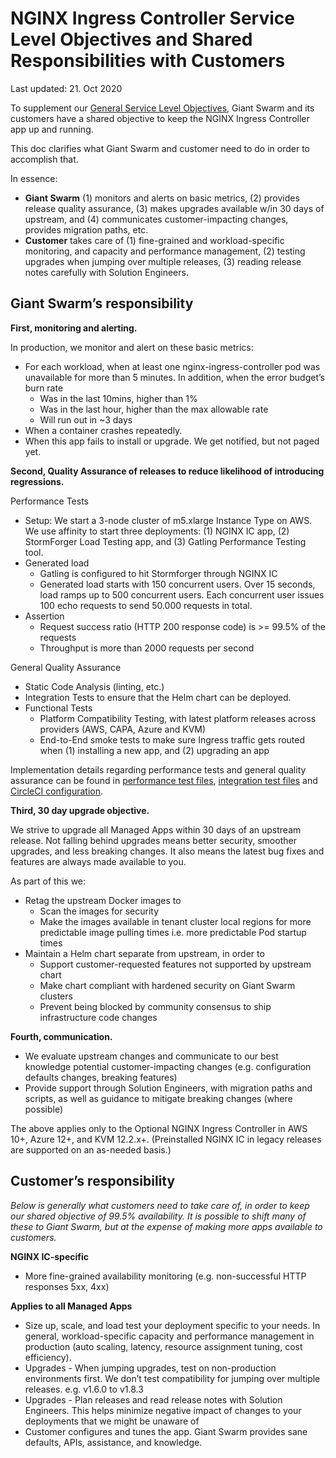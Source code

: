 # NGINX Ingress Controller Service Level Objectives and Shared Responsibilities with Customers

Last updated: 21. Oct 2020

To supplement our [General Service Level Objectives](https://www.giantswarm.io/blog/the-radical-way-giant-swarm-handles-service-level-objectives), Giant Swarm and its customers have a shared objective to keep the NGINX Ingress Controller app up and running.

This doc clarifies what Giant Swarm and customer need to do in order to accomplish that.

In essence:

*   **Giant Swarm** (1) monitors and alerts on basic metrics, (2) provides release quality assurance, (3) makes upgrades available w/in 30 days of upstream, and (4) communicates customer-impacting changes, provides migration paths, etc. 
*   **Customer** takes care of (1) fine-grained and workload-specific monitoring, and capacity and performance management, (2) testing upgrades when jumping over multiple releases, (3) reading release notes carefully with Solution Engineers.

## Giant Swarm’s responsibility

**First, monitoring and alerting.**

In production, we monitor and alert on these basic metrics:
*   For each workload, when at least one nginx-ingress-controller pod was unavailable for more than 5 minutes. In addition, when the error budget’s burn rate
    *   Was in the last 10mins, higher than 1%
    *   Was in the last hour, higher than the max allowable rate
    *   Will run out in ~3 days
*   When a container crashes repeatedly.
*   When this app fails to install or upgrade. We get notified, but not paged yet.

**Second, Quality Assurance of releases to reduce likelihood of introducing regressions.**

Performance Tests
*   Setup: We start a 3-node cluster of m5.xlarge Instance Type on AWS. We use affinity to start three deployments: (1) NGINX IC app, (2) StormForger Load Testing app, and (3) Gatling Performance Testing tool.
*   Generated load
    *   Gatling is configured to hit Stormforger through NGINX IC 
    *   Generated load starts with 150 concurrent users. Over 15 seconds, load ramps up to 500 concurrent users. Each concurrent user issues 100 echo requests to send 50.000 requests in total.
*   Assertion
    *   Request success ratio (HTTP 200 response code) is >= 99.5% of the requests
    *   Throughput is more than 2000 requests per second

General Quality Assurance
*   Static Code Analysis (linting, etc.)
*   Integration Tests to ensure that the Helm chart can be deployed.
*   Functional Tests
    *   Platform Compatibility Testing, with latest platform releases across providers (AWS, CAPA, Azure and KVM)
    *   End-to-End smoke tests to make sure Ingress traffic gets routed when (1) installing a new app, and (2) upgrading an app

Implementation details regarding performance tests and general quality assurance can be found in [performance test files](https://github.com/giantswarm/nginx-ingress-controller-app/blob/main/test/kat), [integration test files](https://github.com/giantswarm/nginx-ingress-controller-app/tree/main/integration) and [CircleCI configuration](https://github.com/giantswarm/nginx-ingress-controller-app/blob/main/.circleci/config.yml).


**Third, 30 day upgrade objective.**

We strive to upgrade all Managed Apps within 30 days of an upstream release. Not falling behind upgrades means better security, smoother upgrades, and less breaking changes. It also means the latest bug fixes and features are always made available to you.

As part of this we:
*   Retag the upstream Docker images to
    *   Scan the images for security
    *   Make the images available in tenant cluster local regions for more predictable image pulling times i.e. more predictable Pod startup times
*   Maintain a Helm chart separate from upstream, in order to
    *   Support customer-requested features not supported by upstream chart
    *   Make chart compliant with hardened security on Giant Swarm clusters
    *   Prevent being blocked by community consensus to ship infrastructure code changes

**Fourth, communication.**

*   We evaluate upstream changes and communicate to our best knowledge potential customer-impacting changes (e.g. configuration defaults changes, breaking features)
*   Provide support through Solution Engineers, with migration paths and scripts, as well as guidance to mitigate breaking changes (where possible)

The above applies only to the Optional NGINX Ingress Controller in AWS 10+, Azure 12+, and KVM 12.2.x+. (Preinstalled NGINX IC in legacy releases are supported on an as-needed basis.)

## Customer’s responsibility

_Below is generally what customers need to take care of, in order to keep our shared objective of 99.5% availability. It is possible to shift many of these to Giant Swarm, but at the expense of making more apps available to customers._

**NGINX IC-specific**
*   More fine-grained availability monitoring (e.g. non-successful HTTP responses 5xx, 4xx)

**Applies to all Managed Apps**
*   Size up, scale, and load test your deployment specific to your needs. In general, workload-specific capacity and performance management in production (auto scaling, latency, resource assignment tuning, cost efficiency).
*   Upgrades - When jumping upgrades, test on non-production environments first. We don’t test compatibility for jumping over multiple releases. e.g. v1.6.0 to v1.8.3
*   Upgrades - Plan releases and read release notes with Solution Engineers. This helps minimize negative impact of changes to your deployments that we might be unaware of
*   Customer configures and tunes the app. Giant Swarm provides sane defaults, APIs, assistance, and knowledge.
